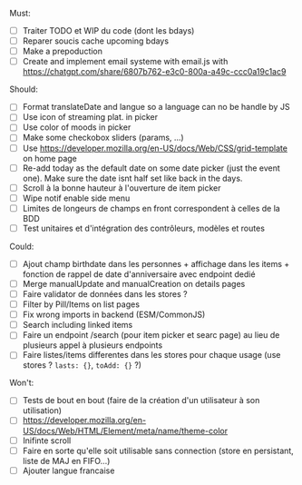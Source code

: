 Must:
- [ ] Traiter TODO et WIP du code (dont les bdays)
- [ ] Reparer soucis cache upcoming bdays
- [ ] Make a prepoduction
- [ ] Create and implement email systeme with email.js with https://chatgpt.com/share/6807b762-e3c0-800a-a49c-ccc0a19c1ac9

Should:
- [ ] Format translateDate and langue so a language can no be handle by JS
- [ ] Use icon of streaming plat. in picker
- [ ] Use color of moods in picker
- [ ] Make some checkobox sliders (params, ...)
- [ ] Use https://developer.mozilla.org/en-US/docs/Web/CSS/grid-template on home page
- [ ] Re-add today as the default date on some date picker (just the event one). Make sure the date isnt half set like back in the days.
- [ ] Scroll à la bonne hauteur à l'ouverture de item picker
- [ ] Wipe notif enable side menu
- [ ] Limites de longeurs de champs en front correspondent à celles de la BDD
- [ ] Test unitaires et d'intégration des contrôleurs, modèles et routes

Could:
- [ ] Ajout champ birthdate dans les personnes + affichage dans les items + fonction de rappel de date d'anniversaire avec endpoint dedié
- [ ] Merge manualUpdate and manualCreation on details pages
- [ ] Faire validator de données dans les stores ?
- [ ] Filter by Pill/Items on list pages
- [ ] Fix wrong imports in backend (ESM/CommonJS)
- [ ] Search including linked items
- [ ] Faire un endpoint /search (pour item picker et searc page) au lieu de plusieurs appel à plusieurs endpoints
- [ ] Faire listes/items differentes dans les stores pour chaque usage (use stores ? `lasts: {}`, `toAdd: {}` ?)

Won't:
- [ ] Tests de bout en bout (faire de la création d'un utilisateur à son utilisation)
- [ ] https://developer.mozilla.org/en-US/docs/Web/HTML/Element/meta/name/theme-color
- [ ] Inifinte scroll
- [ ] Faire en sorte qu'elle soit utilisable sans connection (store en persistant, liste de MAJ en FIFO...)
- [ ] Ajouter langue francaise
